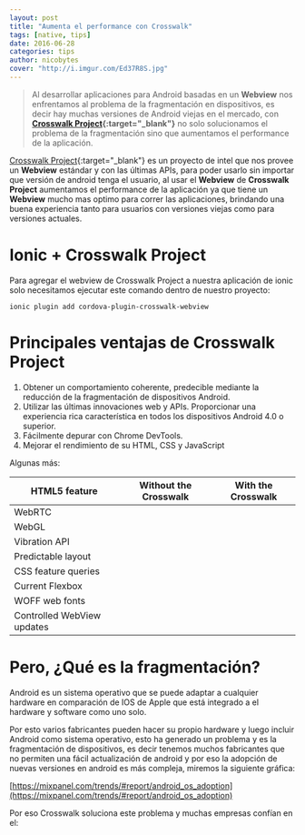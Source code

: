 ```yaml
---
layout: post
title: "Aumenta el performance con Crosswalk"
tags: [native, tips]  
date: 2016-06-28
categories: tips
author: nicobytes
cover: "http://i.imgur.com/Ed37R8S.jpg"
---
```


> Al desarrollar aplicaciones para Android basadas en un **Webview** nos enfrentamos al problema de la fragmentación en dispositivos, es decir hay muchas versiones de Android viejas en el mercado, con **[Crosswalk Project](https://crosswalk-project.org/){:target="_blank"}** no solo solucionamos el problema de la fragmentación sino que aumentamos el performance de la aplicación.

<amp-img width="1746" height="934" layout="responsive" src="http://i.imgur.com/Ed37R8S.jpg" alt="crosswalk"></amp-img>

[Crosswalk Project](https://crosswalk-project.org/){:target="_blank"} es un proyecto de intel que nos provee un **Webview** estándar y con las últimas APIs, para poder usarlo sin importar que versión de android tenga el usuario, al usar el **Webview** de **Crosswalk Project** aumentamos el performance de la aplicación ya que tiene un **Webview** mucho mas optimo para correr las aplicaciones, brindando una buena experiencia tanto para usuarios con versiones viejas como para versiones actuales.

# Ionic + Crosswalk Project

Para agregar el webview de Crosswalk Project a nuestra aplicación de ionic solo necesitamos ejecutar este comando dentro de nuestro proyecto:

```
ionic plugin add cordova-plugin-crosswalk-webview
```

# Principales ventajas de Crosswalk Project

1. Obtener un comportamiento coherente, predecible mediante la reducción de la fragmentación de dispositivos Android.
1. Utilizar las últimas innovaciones web y APIs. Proporcionar una experiencia rica característica en todos los dispositivos Android 4.0 o superior.
1. Fácilmente depurar con Chrome DevTools.
1. Mejorar el rendimiento de su HTML, CSS y JavaScript

Algunas más:

<div class="table-responsive">
  <table class="table table-condensed">
    <thead> 
      <tr>
        <th>HTML5 feature</th> 
        <th>Without the Crosswalk</th> 
        <th>With the Crosswalk</th> 
      </tr> 
    </thead>
    <tbody>
      <tr>
        <td>WebRTC </td>
        <td><div class="icon icon-android-close"></div></td> 
        <td><div class="icon icon-android-done"></div></td>
      </tr>
      <tr>
        <td>WebGL</td>
        <td><div class="icon icon-android-close"></div></td> 
        <td><div class="icon icon-android-done"></div></td>
      </tr>
      <tr>
        <td>Vibration API</td>
        <td><div class="icon icon-android-close"></div></td> 
        <td><div class="icon icon-android-done"></div></td>
      </tr>
      <tr>
        <td>Predictable layout</td>
        <td><div class="icon icon-android-close"></div></td> 
        <td><div class="icon icon-android-done"></div></td>
      </tr>
      <tr>
        <td>CSS feature queries</td>
        <td><div class="icon icon-android-close"></div></td> 
        <td><div class="icon icon-android-done"></div></td>
      </tr>
      <tr>
        <td>Current Flexbox</td>
        <td><div class="icon icon-android-close"></div></td> 
        <td><div class="icon icon-android-done"></div></td>
      </tr>
      <tr>
        <td>WOFF web fonts</td>
        <td><div class="icon icon-android-close"></div></td> 
        <td><div class="icon icon-android-done"></div></td>
      </tr>
      <tr>
        <td>Controlled WebView updates</td>
        <td><div class="icon icon-android-close"></div></td> 
        <td><div class="icon icon-android-done"></div></td>
      </tr>
    </tbody>
  </table>
</div>

# Pero, ¿Qué es la fragmentación?

Android es un sistema operativo que se puede adaptar a cualquier hardware en comparación de IOS de Apple que está integrado a el hardware y software como uno solo. 

Por esto varios fabricantes pueden hacer su propio hardware y luego incluir Android como sistema operativo, esto ha generado un problema y es la fragmentación de dispositivos, es decir tenemos muchos fabricantes que no permiten una fácil actualización de android y por eso la adopción de nuevas versiones en android es más compleja, miremos la siguiente gráfica:

<amp-img width="1046" height="589" layout="responsive" src="http://i.imgur.com/uxiY1ij.png" alt="crosswalk"></amp-img>

[https://mixpanel.com/trends/#report/android_os_adoption](https://mixpanel.com/trends/#report/android_os_adoption)

Por eso Crosswalk soluciona este problema y muchas empresas confían en el:

<amp-img width="1091" height="436" layout="responsive" src="http://i.imgur.com/YGjGovL.png" alt="crosswalk"></amp-img>
